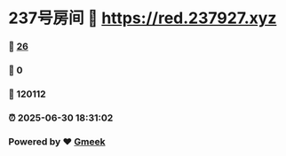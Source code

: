 # 237号房间 :link: https://red.237927.xyz 
### :page_facing_up: [26](https://red.237927.xyz/tag.html) 
### :speech_balloon: 0 
### :hibiscus: 120112 
### :alarm_clock: 2025-06-30 18:31:02 
### Powered by :heart: [Gmeek](https://github.com/Meekdai/Gmeek)
